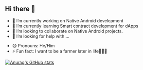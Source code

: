 ## Hi there 👋

<!--
**hanselomondi/hanselomondi** is a ✨ _special_ ✨ repository because its `README.md` (this file) appears on your GitHub profile.

Here are some ideas to get you started:
-->
- 🔭 I’m currently working on Native Android development
- 🌱 I’m currently learning Smart contract development for dApps
- 👯 I’m looking to collaborate on Native Android projects.
- 🤔 I’m looking for help with ...
<!--
- 💬 Ask me about ...
- 📫 How to reach me: ...-->
- 😄 Pronouns: He/Him
- ⚡ Fun fact: I want to be a farmer later in life🤷🏾‍♂️

[![Anurag's GitHub stats](https://github-readme-stats.vercel.app/api?username=hanselomondi&show=reviews,discussions_started,prs_merged&show_icons=true&theme=dark)](https://github.com/anuraghazra/github-readme-stats)
